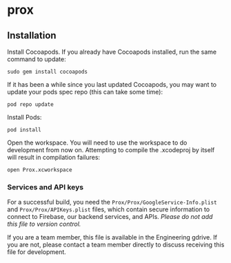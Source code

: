 # prox

## Installation
Install Cocoapods. If you already have Cocoapods installed, run the same
command to update:

    sudo gem install cocoapods

If it has been a while since you last updated Cocoapods, you may want to update
your pods spec repo (this can take some time):

    pod repo update

Install Pods:

    pod install

Open the workspace. You will need to use the workspace to do development from
now on. Attempting to compile the .xcodeproj by itself will result in
compilation failures:

    open Prox.xcworkspace

### Services and API keys
For a successful build, you need the `Prox/Prox/GoogleService-Info.plist` and
`Prox/Prox/APIKeys.plist` files, which contain secure information to connect
to Firebase, our backend services, and APIs. *Please do not add this file to
version control.*

If you are a team member, this file is available in the Engineering gdrive. If
you are not, please contact a team member directly to discuss receiving this
file for development.
